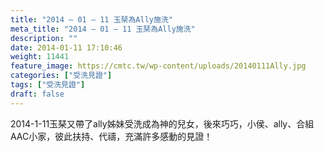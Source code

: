 ```yaml
---
title: "2014 – 01 – 11 玉琹為Ally施洗"
meta_title: "2014 – 01 – 11 玉琹為Ally施洗"
description: ""
date: 2014-01-11 17:10:46
weight: 11441
feature_image: https://cmtc.tw/wp-content/uploads/20140111Ally.jpg
categories: ["受洗見證"]
tags: ["受洗見證"]
draft: false
---
```


2014-1-11玉琹又帶了ally姊妹受洗成為神的兒女，後來巧巧，小侯、ally、合組AAC小家，彼此扶持、代禱，充滿許多感動的見證！<br />
<br />
&nbsp;<br />
<br />
&nbsp;<br />
<br />
&nbsp;<br />
<br />
&nbsp;<br />
<br />
&nbsp;
        